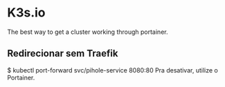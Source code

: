 # K3s.io
The best way to get a cluster working through portainer.

## Redirecionar sem Traefik

$ kubectl port-forward svc/pihole-service 8080:80
Pra desativar, utilize o Portainer.
